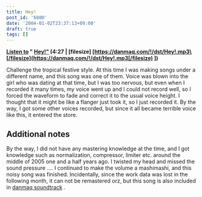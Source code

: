 ```yaml
---
title: Hey!
post_id: '6800'
date: '2004-01-02T23:37:13+09:00'
draft: true
tags: []
---
```


**[Listen to](https://danmaq.com/!/dst/Hey!.mp3) " [Hey!"](https://danmaq.com/!/dst/Hey!.mp3) (4:27 | \[filesize\] [https://danmaq.com/!/dst/Hey!.mp3\[/filesize](https://danmaq.com/!/dst/Hey!.mp3[/filesize) \])**

Challenge the tropical festive style. At this time I was making songs under a different name, and this song was one of them. Voice was blown into the girl who was dating at that time, but I was too nervous, but even when I recorded it many times, my voice went up and I could not record well, so I forced the waveform to fade and correct it to the usual voice height. I thought that it might be like a flanger just took it, so I just recorded it. By the way, I got some other voices recorded, but since it all became terrible voice like this, it entered the store.

## Additional notes

By the way, I did not have any mastering knowledge at the time, and I got knowledge such as normalization, compressor, limiter etc. around the middle of 2005 one and a half years ago. I twisted my head and missed the sound pressure .... I continued to make the volume a mashimashi, and this noisy song was finished. Incidentally, since the work data was lost in the following month, it can not be remastered orz, but this song is also included in [danmaq soundtrack](https://danmaq.com/3636) .
